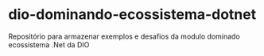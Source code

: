# dio-dominando-ecossistema-dotnet
Repositório para armazenar exemplos e desafios da modulo dominado ecossistema .Net da DIO
